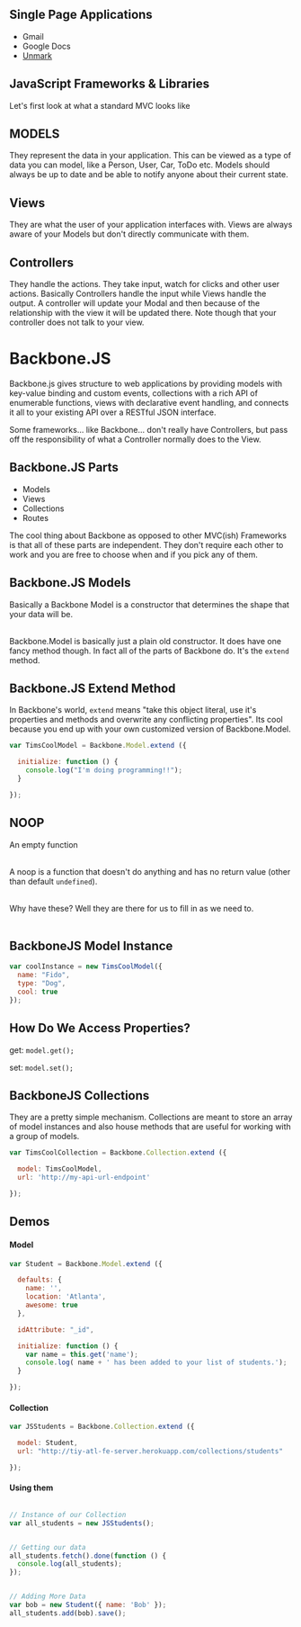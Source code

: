 ## Single Page Applications

* Gmail
* Google Docs
* [Unmark](http://unmark.it)


## JavaScript Frameworks & Libraries

Let's first look at what a standard MVC looks like


## MODELS

They represent the data in your application. This can be viewed as a type of data you can model, like a Person, User, Car, ToDo etc. Models should always be up to date and be able to notify anyone about their current state.


## Views

They are what the user of your application interfaces with. Views are always aware of your Models but don't directly communicate with them.


## Controllers

They handle the actions. They take input, watch for clicks and other user actions. Basically Controllers handle the input while Views handle the output. A controller will update your Modal and then because of the relationship with the view it will be updated there. Note though that your controller does not talk to your view.


# Backbone.JS

Backbone.js gives structure to web applications by providing models with key-value binding and custom events, collections with a rich API of enumerable functions, views with declarative event handling, and connects it all to your existing API over a RESTful JSON interface.

Some frameworks... like Backbone... don't really have Controllers, but pass off the responsibility of what a Controller normally does to the View. 


## Backbone.JS Parts

* Models
* Views
* Collections
* Routes


The cool thing about Backbone as opposed to other MVC(ish) Frameworks is that all of these parts are independent. They don't require each other to work and you are free to choose when and if you pick any of them.


## Backbone.JS Models

Basically a Backbone Model is a constructor that determines the shape that your data will be.<br><br>

Backbone.Model is basically just a plain old constructor. It does have one fancy method though. In fact all of the parts of Backbone do. It's the `extend` method.


## Backbone.JS Extend Method

In Backbone's world, `extend` means "take this object literal, use it's properties and methods and overwrite any conflicting properties". Its cool because you end up with your own customized version of Backbone.Model.


```js
var TimsCoolModel = Backbone.Model.extend ({

  initialize: function () {
    console.log("I'm doing programming!!");
  }

});
```

## NOOP

An empty function<br><br>

A noop is a function that doesn't do anything and has no return value (other than default `undefined`).<br><br>

Why have these? Well they are there for us to fill in as we need to.<br><br>


## BackboneJS Model Instance

```js
var coolInstance = new TimsCoolModel({
  name: "Fido",
  type: "Dog",
  cool: true
});
```

## How Do We Access Properties?

get: `model.get();`

set: `model.set();`


## BackboneJS Collections

They are a pretty simple mechanism. Collections are meant to store an array of model instances and also house methods that are useful for working with a group of models.

```js
var TimsCoolCollection = Backbone.Collection.extend ({

  model: TimsCoolModel,
  url: 'http://my-api-url-endpoint'

});
```


## Demos

#### Model

```js
var Student = Backbone.Model.extend ({

  defaults: {
    name: '',
    location: 'Atlanta',
    awesome: true
  },

  idAttribute: "_id",

  initialize: function () {
    var name = this.get('name');
    console.log( name + ' has been added to your list of students.');
  }

});
```

#### Collection

```js
var JSStudents = Backbone.Collection.extend ({

  model: Student,
  url: "http://tiy-atl-fe-server.herokuapp.com/collections/students"

});
```

#### Using them

```js

// Instance of our Collection
var all_students = new JSStudents();


// Getting our data
all_students.fetch().done(function () {
  console.log(all_students);
});


// Adding More Data
var bob = new Student({ name: 'Bob' });
all_students.add(bob).save();
```